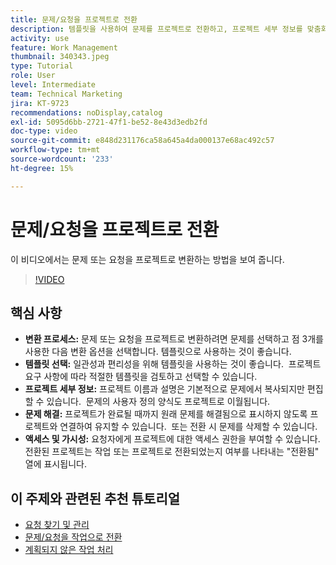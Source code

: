 ```yaml
---
title: 문제/요청을 프로젝트로 전환
description: 템플릿을 사용하여 문제를 프로젝트로 전환하고, 프로젝트 세부 정보를 맞춤화하고, 문제 해결 옵션을 관리하고, 원활한 워크플로에 대한 가시성과 액세스를 보장하여 Workfront에서 프로젝트 관리를 간소화합니다.
activity: use
feature: Work Management
thumbnail: 340343.jpeg
type: Tutorial
role: User
level: Intermediate
team: Technical Marketing
jira: KT-9723
recommendations: noDisplay,catalog
exl-id: 5095d6bb-2721-47f1-be52-8e43d3edb2fd
doc-type: video
source-git-commit: e848d231176ca58a645a4da000137e68ac492c57
workflow-type: tm+mt
source-wordcount: '233'
ht-degree: 15%

---
```


# 문제/요청을 프로젝트로 전환

이 비디오에서는 문제 또는 요청을 프로젝트로 변환하는 방법을 보여 줍니다.

>[!VIDEO](https://video.tv.adobe.com/v/3446629/?quality=12&learn=on&enablevpops&captions=kor)

## 핵심 사항

* **변환 프로세스:** 문제 또는 요청을 프로젝트로 변환하려면 문제를 선택하고 점 3개를 사용한 다음 변환 옵션을 선택합니다. 템플릿으로 사용하는 것이 좋습니다. &#x200B;
* **템플릿 선택:** 일관성과 편리성을 위해 템플릿을 사용하는 것이 좋습니다. &#x200B; 프로젝트 요구 사항에 따라 적절한 템플릿을 검토하고 선택할 수 있습니다. &#x200B;
* **프로젝트 세부 정보:** 프로젝트 이름과 설명은 기본적으로 문제에서 복사되지만 편집할 수 있습니다. &#x200B; 문제의 사용자 정의 양식도 프로젝트로 이월됩니다. &#x200B;
* **문제 해결:** 프로젝트가 완료될 때까지 원래 문제를 해결됨으로 표시하지 않도록 프로젝트와 연결하여 유지할 수 있습니다. &#x200B; 또는 전환 시 문제를 삭제할 수 있습니다. &#x200B;
* **액세스 및 가시성:** 요청자에게 프로젝트에 대한 액세스 권한을 부여할 수 있습니다. &#x200B; 전환된 프로젝트는 작업 또는 프로젝트로 전환되었는지 여부를 나타내는 &quot;전환됨&quot; 열에 표시됩니다. &#x200B;


## 이 주제와 관련된 추천 튜토리얼

* [요청 찾기 및 관리](/help/manage-work/issues-requests/find-requests.md)
* [문제/요청을 작업으로 전환](/help/manage-work/issues-requests/convert-issues-to-other-work-items.md)
* [계획되지 않은 작업 처리](/help/manage-work/issues-requests/handle-unplanned-work.md)

